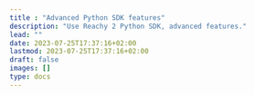 ```yaml
---
title : "Advanced Python SDK features"
description: "Use Reachy 2 Python SDK, advanced features."
lead: ""
date: 2023-07-25T17:37:16+02:00
lastmod: 2023-07-25T17:37:16+02:00
draft: false
images: []
type: docs
---
```

